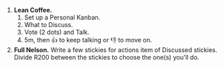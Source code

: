 1. **Lean Coffee.**
    1. Set up a Personal Kanban.
    2. What to Discuss.
    3. Vote (2 dots) and Talk.
    4. 5m, then 👍 to keep talking or 👎 to move on.
2. **Full Nelson.** Write a few stickies for actions item of Discussed stickies. Divide R200 between the stickies to choose the one(s) you'll do.
